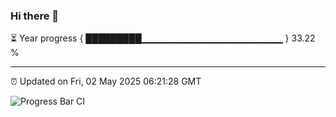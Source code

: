 ### Hi there 👋

⏳ Year progress { █████████▁▁▁▁▁▁▁▁▁▁▁▁▁▁▁▁▁▁▁▁▁ } 33.22 %

---

⏰ Updated on Fri, 02 May 2025 06:21:28 GMT

![Progress Bar CI](https://github.com/liununu/liununu/workflows/Progress%20Bar%20CI/badge.svg)
